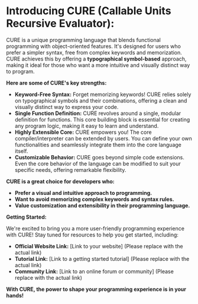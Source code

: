 # **Introducing CURE (Callable Units Recursive Evaluator):**

CURE is a unique programming language that blends functional programming with object-oriented features. It's designed for users who prefer a simpler syntax, free from complex keywords and memorization. CURE achieves this by offering a **typographical symbol-based** approach, making it ideal for those who want a more intuitive and visually distinct way to program.

**Here are some of CURE's key strengths:**

* **Keyword-Free Syntax:** Forget memorizing keywords! CURE relies solely on typographical symbols and their combinations, offering a clean and visually distinct way to express your code.
* **Single Function Definition:** CURE revolves around a single, modular definition for functions. This core building block is essential for creating any program logic, making it easy to learn and understand.
* **Highly Extensible Core:** CURE empowers you! The core compiler/interpreter can be extended by users. You can define your own functionalities and seamlessly integrate them into the core language itself.
* **Customizable Behavior:** CURE goes beyond simple code extensions. Even the core behavior of the language can be modified to suit your specific needs, offering remarkable flexibility.

**CURE is a great choice for developers who:**

* **Prefer a visual and intuitive approach to programming.**
* **Want to avoid memorizing complex keywords and syntax rules.**
* **Value customization and extensibility in their programming language.**

**Getting Started:**

We're excited to bring you a more user-friendly programming experience with CURE! Stay tuned for resources to help you get started, including:

* **Official Website Link:** [Link to your website] (Please replace with the actual link)
* **Tutorial Link:** [Link to a getting started tutorial] (Please replace with the actual link)
* **Community Link:** [Link to an online forum or community] (Please replace with the actual link)

**With CURE, the power to shape your programming experience is in your hands!**
